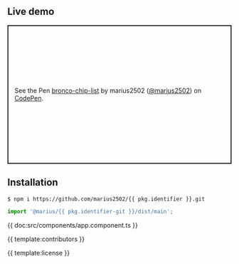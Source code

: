 ## Live demo

<p class="codepen" data-height="311" data-theme-id="0" data-default-tab="html,result" data-user="marius2502" data-slug-hash="MMzboL" style="height: 311px; box-sizing: border-box; display: flex; align-items: center; justify-content: center; border: 2px solid; margin: 1em 0; padding: 1em;" data-pen-title="bronco-chip-list">
  <span>See the Pen <a target="_blank" href="https://codepen.io/marius2502/pen/MMzboL/">
  bronco-chip-list</a> by marius2502 (<a target="_blank" href="https://codepen.io/marius2502">@marius2502</a>)
  on <a target="_blank" href="https://codepen.io">CodePen</a>.</span>
</p>

## Installation

```
$ npm i https://github.com/marius2502/{{ pkg.identifier }}.git
```

```javascript
import '@marius/{{ pkg.identifier-git }}/dist/main';
```


{{ doc:src/components/app.component.ts }}

{{ template:contributors }}

{{ template:license }}